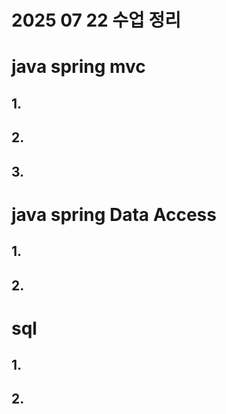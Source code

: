 # 2025 07 22 수업 정리
# java spring mvc
## 1. 
## 2. 
## 3. 
# java spring Data Access
## 1. 
## 2. 
# sql
## 1. 
## 2. 
